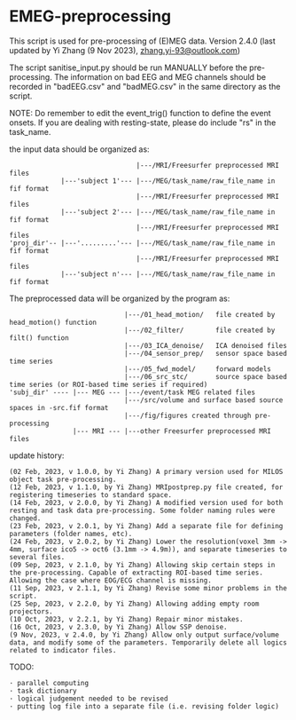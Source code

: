 # EMEG-preprocessing

This script is used for pre-processing of (E)MEG data.
Version 2.4.0 (last updated by Yi Zhang (9 Nov 2023), zhang.yi-93@outlook.com)

The script sanitise_input.py should be run MANUALLY before the pre-processing.
The information on bad EEG and MEG channels should be recorded in "badEEG.csv" and "badMEG.csv" in the same directory as the script.

NOTE: Do remember to edit the event_trig() function to define the event onsets.
If you are dealing with resting-state, please do include "rs" in the task_name.

the input data should be organized as:

                                    |---/MRI/Freesurfer preprocessed MRI files
                 |---'subject 1'--- |---/MEG/task_name/raw_file_name in fif format
                                    |---/MRI/Freesurfer preprocessed MRI files
                 |---'subject 2'--- |---/MEG/task_name/raw_file_name in fif format
                                    |---/MRI/Freesurfer preprocessed MRI files
    'proj_dir'-- |---'.........'--- |---/MEG/task_name/raw_file_name in fif format
                                    |---/MRI/Freesurfer preprocessed MRI files
                 |---'subject n'--- |---/MEG/task_name/raw_file_name in fif format

The preprocessed data will be organized by the program as:

                                 |---/01_head_motion/   file created by head_motion() function
                                 |---/02_filter/        file created by filt() function
                                 |---/03_ICA_denoise/   ICA denoised files
                                 |---/04_sensor_prep/   sensor space based time series
                                 |---/05_fwd_model/     forward models
                                 |---/06_src_stc/       source space based time series (or ROI-based time series if required)
    'subj_dir' ---- |--- MEG --- |---/event/task MEG related files
                                 |---/src/volume and surface based source spaces in -src.fif format
                                 |---/fig/figures created through pre-processing                             
                    |--- MRI --- |---other Freesurfer preprocessed MRI files

update history:

    (02 Feb, 2023, v 1.0.0, by Yi Zhang) A primary version used for MILOS object task pre-processing.
    (12 Feb, 2023, v 1.1.0, by Yi Zhang) MRIpostprep.py file created, for registering timeseries to standard space.
    (14 Feb, 2023, v 2.0.0, by Yi Zhang) A modified version used for both resting and task data pre-processing. Some folder naming rules were changed.
    (23 Feb, 2023, v 2.0.1, by Yi Zhang) Add a separate file for defining parameters (folder names, etc).
    (24 Feb, 2023, v 2.0.2, by Yi Zhang) Lower the resolution(voxel 3mm -> 4mm, surface ico5 -> oct6 (3.1mm -> 4.9m)), and separate timeseries to several files.
    (09 Sep, 2023, v 2.1.0, by Yi Zhang) Allowing skip certain steps in the pre-processing. Capable of extracting ROI-based time series. Allowing the case where EOG/ECG channel is missing.
    (11 Sep, 2023, v 2.1.1, by Yi Zhang) Revise some minor problems in the script.
    (25 Sep, 2023, v 2.2.0, by Yi Zhang) Allowing adding empty room projectors.
    (10 Oct, 2023, v 2.2.1, by Yi Zhang) Repair minor mistakes.
    (16 Oct, 2023, v 2.3.0, by Yi Zhang) Allow SSP denoise.
    (9 Nov, 2023, v 2.4.0, by Yi Zhang) Allow only output surface/volume data, and modify some of the parameters. Temporarily delete all logics related to indicator files.

TODO:

    · parallel computing
    · task dictionary
    · logical judgement needed to be revised
    · putting log file into a separate file (i.e. revising folder logic)
